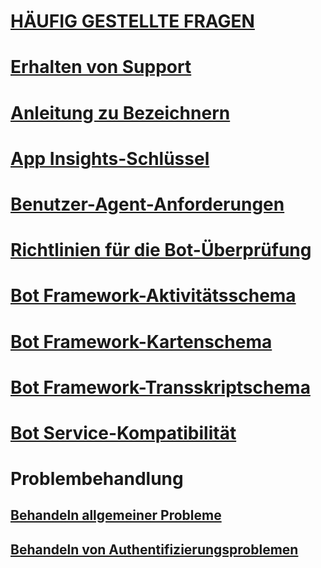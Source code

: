 # [HÄUFIG GESTELLTE FRAGEN](../bot-service-resources-bot-framework-faq.md)
# [Erhalten von Support](../bot-service-resources-links-help.md)
# [Anleitung zu Bezeichnern](../bot-service-resources-identifiers-guide.md)
# [App Insights-Schlüssel](../bot-service-resources-app-insights-keys.md)
# [Benutzer-Agent-Anforderungen](../bot-service-resources-user-agent.md)
# [Richtlinien für die Bot-Überprüfung](../bot-service-review-guidelines.md)
# [Bot Framework-Aktivitätsschema](https://github.com/Microsoft/BotBuilder/blob/hub/specs/botframework-activity/botframework-activity.md)
# [Bot Framework-Kartenschema](https://github.com/Microsoft/BotBuilder/blob/hub/specs/botframework-activity/botframework-cards.md)
# [Bot Framework-Transskriptschema](https://github.com/Microsoft/BotBuilder/blob/hub/specs/transcript/transcript.md)
# [Bot Service-Kompatibilität](../v4sdk/bot-service-compliance.md)
# Problembehandlung
## [Behandeln allgemeiner Probleme](../bot-service-troubleshoot-general-problems.md)
## [Behandeln von Authentifizierungsproblemen](../bot-service-troubleshoot-authentication-problems.md)
